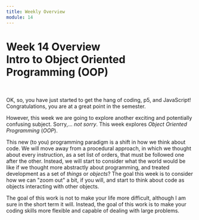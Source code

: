 ```yaml
---
title: Weekly Overview
module: 14
---
```


# Week 14 Overview <br />Intro to Object Oriented Programming (OOP)


<br />

<!-- <div class="embed-responsive embed-responsive-16by9"><iframe class="embed-responsive-item" src="https://www.youtube.com/embed/GGX5lm2me0A" frameborder="0" allowfullscreen></iframe></div> -->


OK, so, you have just started to get the hang of coding, p5, and JavaScript! Congratulations, you are at a great point in the semester.

However, this week we are going to explore another exciting and potentially confusing subject. Sorry,... _not sorry_. This week explores _Object Oriented Programming_ (_OOP_).

This new (to you) programming paradigm is a shift in how we think about code. We will move away from a procedural approach, in which we thought about every instruction, as a set list of orders, that must be followed one after the other. Instead, we will start to consider what the world would be like if we thought more abstractly about programming, and treated development as a set of _things_ or _objects_? The goal this week is to consider how we can "zoom out" a bit, if you will, and start to think about code as objects interacting with other objects.

The goal of this work is not to make your life more difficult, although I am sure in the short term it will. Instead, the goal of this work is to make your coding skills more flexible and capable of dealing with large problems.
